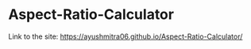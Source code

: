 # Aspect-Ratio-Calculator
Link to the site: https://ayushmitra06.github.io/Aspect-Ratio-Calculator/
